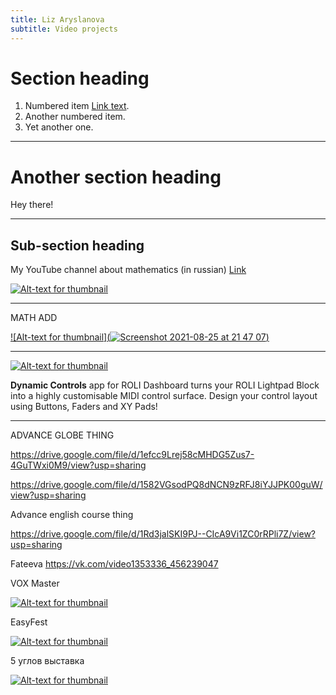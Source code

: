 ```yaml
---
title: Liz Aryslanova
subtitle: Video projects
---
```


# Section heading

1. Numbered item [Link text](https://roli.com/products/software/blocks-dashboard).
2. Another numbered item.
3. Yet another one.


---

# Another section heading

Hey there!

---


## Sub-section heading

My YouTube channel about mathematics (in russian) [Link](https://www.youtube.com/c/ЛизаоМатематике)


[![Alt-text for thumbnail](https://img.youtube.com/vi/-pSEr79Ibxw/0.jpg)](https://www.youtube.com/watch?v=-pSEr79Ibxw)

---
MATH ADD


[![Alt-text for thumbnail](![Screenshot 2021-08-25 at 21 47 07](https://user-images.githubusercontent.com/84514278/130847874-0ff87734-11f8-4873-849c-bf7fb438b164.png))](https://drive.google.com/file/d/1a3BjxI6sYjtkFzDRexmyKVJC-Lxq776L/view?usp=sharing)


---


[![Alt-text for thumbnail](https://img.youtube.com/vi/NrpUNTRJZtc/0.jpg)](https://www.youtube.com/watch?v=NrpUNTRJZtc)

**Dynamic Controls** app for ROLI Dashboard turns your ROLI Lightpad Block into a highly customisable MIDI control surface.
Design your control layout using Buttons, Faders and XY Pads!

---




ADVANCE GLOBE THING


https://drive.google.com/file/d/1efcc9Lrej58cMHDG5Zus7-4GuTWxi0M9/view?usp=sharing

https://drive.google.com/file/d/1582VGsodPQ8dNCN9zRFJ8iYJJPK00guW/view?usp=sharing


Advance english course thing

https://drive.google.com/file/d/1Rd3jalSKI9PJ--CIcA9Vi1ZC0rRPli7Z/view?usp=sharing


Fateeva https://vk.com/video1353336_456239047





VOX Master 

[![Alt-text for thumbnail](https://img.youtube.com/vi/lTOBK_pBtww/0.jpg)](https://www.youtube.com/watch?v=lTOBK_pBtww)


EasyFest 

[![Alt-text for thumbnail](https://img.youtube.com/vi/0x8yGAIk61Q/0.jpg)](https://www.youtube.com/watch?v=0x8yGAIk61Q)



5 углов выставка 

[![Alt-text for thumbnail](https://img.youtube.com/vi/C2B7axBOXgc/0.jpg)](https://www.youtube.com/watch?v=C2B7axBOXgc)


